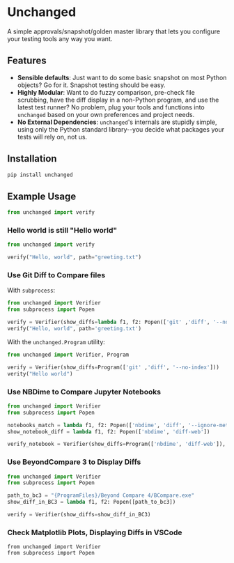 # Unchanged

A simple approvals/snapshot/golden master library that lets you configure your testing tools any way you want.  

## Features
 
  - **Sensible defaults**: Just want to do some basic snapshot on most Python objects?  Go for it.  Snapshot testing should be easy.
  - **Highly Modular**: Want to do fuzzy comparison, pre-check file scrubbing, have the diff display in a non-Python program, and use the latest test runner?  No problem, plug your tools and functions into `unchanged` based on your own preferences and project needs.  
  - **No External Dependencies**: `unchanged`'s internals are stupidly simple, using only the Python standard library--you decide what packages your tests will rely on, not us.
  

## Installation

```bash
pip install unchanged
```

## Example Usage

```python
from unchanged import verify
```

### Hello world is still "Hello world"
```python
from unchanged import verify

verify("Hello, world", path="greeting.txt")
```

### Use Git Diff to Compare files

With `subprocess`:

```python
from unchanged import Verifier
from subprocess import Popen

verify = Verifier(show_diffs=lambda f1, f2: Popen(['git' ,'diff', '--no-index', f1, f2]))
verify("Hello, world", path='greeting.txt')
```

With the `unchanged.Program` utility:
```python
from unchanged import Verifier, Program

verify = Verifier(show_diffs=Program(['git' ,'diff', '--no-index']))
verity("Hello world")
```

### Use NBDime to Compare Jupyter Notebooks
```python
from unchanged import Verifier
from subprocess import Popen

notebooks_match = lambda f1, f2: Popen(['nbdime', 'diff', '--ignore-metadata', f1, f2]).stdout.read() == ''
show_notebook_diff = lambda f1, f2: Popen(['nbdime', 'diff-web'])

verify_notebook = Verifier(show_diffs=Program(['nbdime', 'diff-web']), files_match=notebooks_match)


```

### Use BeyondCompare 3 to Display Diffs
```python
from unchanged import Verifier
from subprocess import Popen

path_to_bc3 = "{ProgramFiles}/Beyond Compare 4/BCompare.exe"
show_diff_in_BC3 = lambda f1, f2: Popen([path_to_bc3])

verify = Verifier(show_diffs=show_diff_in_BC3)
```


### Check Matplotlib Plots, Displaying Diffs in VSCode

```
from unchanged import Verifier
from subprocess import Popen
```